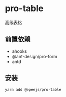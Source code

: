 # pro-table

高级表格

## 前置依赖

- ahooks
- @ant-design/pro-form
- antd

## 安装

```sh
yarn add @epeejs/pro-table
```
